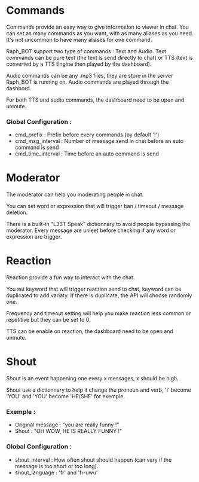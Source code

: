# Commands

Commands provide an easy way to give information to viewer in chat.
You can set as many commands as you want, with as many aliases as you need. It's not uncommon to have many aliases for one command.

Raph_BOT support two type of commands : Text and Audio.
Text commands can be pure text (the text is send directly to chat) or TTS (text is converted by a TTS Engine then played by the dashboard).

Audio commands can be any .mp3 files, they are store in the server Raph_BOT is running on. Audio commands are played through the dashbord.

For both TTS and audio commands, the dashboard need to be open and unmute.

### Global Configuration :
- cmd_prefix : Prefix before every commands (by default '!')
- cmd_msg_interval : Number of message send in chat before an auto command is send
- cmd_time_interval : Time before an auto command is send

# Moderator

The moderator can help you moderating people in chat.

You can set word or expression that will trigger ban / timeout / message deletion.

There is a built-in "L33T Speak" dictionnary to avoid people bypassing the moderator. Every message are unleet before checking if any word or expression are trigger.

# Reaction

Reaction provide a fun way to interact with the chat.

You set keyword that will trigger reaction send to chat, keyword can be duplicated to add variaty. If there is duplicate, the API will choose randomly one.

Frequency and timeout setting will help you make reaction less common or repetitive but they can be set to 0.

TTS can be enable on reaction, the dashboard need to be open and unmute.

# Shout

Shout is an event happening one every x messages, x should be high.

Shout use a dictionnary to help it change the pronoun and verb, 'I' become 'YOU' and 'YOU' become 'HE/SHE' for exemple.

### Exemple :
- Original message : "you are really funny !"
- Shout : "OH WOW, HE IS REALLY FUNNY !"

### Global Configuration :
- shout_interval : How often shout should happen (can vary if the message is too short or too long).
- shout_language : 'fr' and 'fr-uwu'
